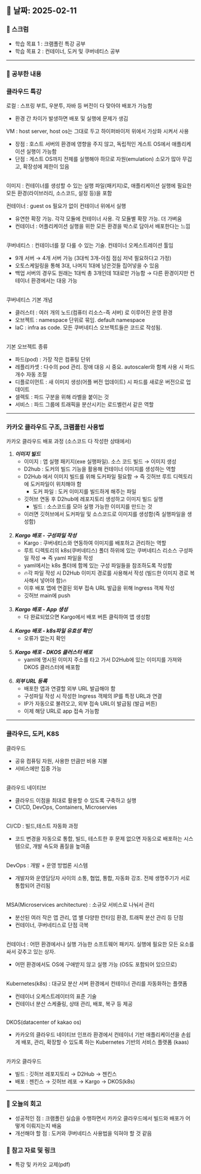 ## 📅 날짜: 2025-02-11

### 💬 스크럼
- 학습 목표 1 : 크램폴린 특강 공부
- 학습 목표 2 : 컨테이너, 도커 및 쿠버네티스 공부

---
### 📒 공부한 내용
### 클라우드 특강 

로컬 : 스프링 부트, 우분투, 자바 등 버전이 다 맞아야 배포가 가능함

- 환경 간 차이가 발생하면 배포 및 실행에 문제가 생김

VM : host server, host os는 그대로 두고 하이퍼바이저 위에서 가상화 시켜서 사용

- 장점 : 호스트 서버의 환경에 영향을 주지 않고, 독립적인 게스트 OS에서 애플리케이션 실행이 가능함
- 단점 : 게스트 OS까지 전체를 실행해야 하므로 자원(emulation) 소모가 많아 무겁고, 확장성에 제한이 있음<br><br>

이미지 : 컨테이너를 생성할 수 있는 실행 파일(패키지)로, 애플리케이션 실행에 필요한 모든 환경(라이브러리, 소스코드, 설정 등)을 포함

컨테이너 : guest os 필요가 없이 컨테이너 위에서 실행

- 유연한 확장 가능. 각각 모듈에 컨테이너 사용. 각 모듈별 확장 가능. 더 가벼움
- 컨테이너 : 어플리케이션 실행을 위한 모든 환경을 박스로 담아서 배포한다는 느낌<br><br>

쿠버네티스 : 컨테이너를 잘 다룰 수 있는 기술. 컨테이너 오케스트레이션 툴임

- 9개 서버 → 4개 서버 가능 (3대씩 3개-아침 점심 저녁 필요하다고 가정)
- 오토스케일링을 통해 3대, 나머지 1대에 남은것들 집어넣을 수 있음
- 백업 서버의 경우도 원래는 1대씩 총 3개인데 1대로만 가능함 → 다른 환경이지만 컨테이너 환경에서는 대응 가능<br><br>

쿠버네티스 기본 개념

- 클러스터 : 여러 개의 노드(컴퓨터 리소스-즉 서버) 로 이루어진 운영 환경
- 오브젝트 : namespace 단위로 묶임. default namespace
- IaC : infra as code. 모든 쿠버네티스 오브젝트들은 코드로 작성됨.<br><br>

기본 오브젝트 종류

- 파드(pod) : 가장 작은 컴퓨팅 단위
- 레플리카셋 : 다수의 pod 관리. 장애 대응 시 중요. autoscaler와 함께 사용 시 파드 개수 자동 조절
- 디플로이먼트 : 새 이미지 생성(어플 버전 업데이트) 시 파드를 새로운 버전으로 업데이트
- 셀렉토 : 파드 구분을 위해 라벨을 붙이는 것
- 서비스 : 파드 그룹에 트래픽을 분산시키는 로드벨런서 같은 역할
---
### 카카오 클라우드 구조, 크램폴린 사용법

카카오 클라우드 배포 과정 (소스코드 다 작성한 상태에서)

1. ***이미지 빌드***
    - 이미지 : 앱 실행 패키지(exe 실행파일). 소스 코드 빌드 → 이미지 생성
    - D2hub : 도커의 빌드 기능을 활용해 컨테이너 이미지를 생성하는 역할
    - D2Hub 에서 이미지 빌드를 위해 도커파일 필요함 → 즉 깃허브 루트 디렉토리에 도커파일이 위치해야 함
        - 도커 파일 : 도커 이미지를 빌드하게 해주는 파일
    - 깃허브 연동 후 D2hub에 레포지토리 생성하고 이미지 빌드 실행
        - 빌드 : 소스코드를 모아 실행 가능한 이미지를 만드는 것
    - 이러면 깃허브에서 도커파일 및 소스코드로 이미지를 생성함(즉 실행파일을 생성함)<br><br>
2. ***Kargo 배포 - 구성파일 작성***
    - Kargo : 쿠버네티스와 연동하여 이미지를 배포하고 관리하는 역할
    - 루트 디렉토리의 k8s(쿠버네티스) 폴더 하위에 있는 쿠버네티스 리소스 구성파일 작성 ⇒ 즉 yaml 파일을 작성
    - yaml에서는 k8s 폴더에 함께 있는 구성 파일들을 참조하도록 작성함
    - 🔥각 파일 작성 시 D2Hub 이미지 경로를 사용해서 작성 (빌드한 이미지 경로 복사해서 넣어야 함)🔥
    - 이후 배포 앱에 연결된 외부 접속 URL 발급을 위해  Ingress 객체 작성
    - 깃허브 main에 push<br><br>
3. ***Kargo 배포 - App 생성***
    - 다 완료되었으면 Kargo에서 배포 버튼 클릭하여 앱 생성함<br><br>
4. ***Kargo 배포 - k8s파일 유효성 확인***
    - 오류가 없는지 확인<br><br>
5. ***Kargo 배포 - DKOS 클러스터 배포***
    - yaml에 명시된 이미지 주소를 타고 가서 D2Hub에 있는 이미지를 가져와 DKOS 클러스터에 배포함<br><br>
6. ***외부 URL 등록***
    - 배포한 앱과 연결할 외부 URL 발급해야 함
    - 구성파일 작성 시 작성한 Ingress 객체의 IP를 특정 URL과 연결
    - IP가 자동으로 불려오고, 외부 접속 URL이 발급됨 (발급 버튼)
    - 이제 해당 URL로 app 접속 가능함
---    

### 클라우드, 도커, K8S

클라우드

- 공유 컴퓨팅 자원, 사용한 만큼만 비용 지불
- 서비스에만 집중 가능<br><br>

클라우드 네이티브

- 클라우드 이점을 최대로 활용할 수 있도록 구축하고 실행
- CI/CD, DevOps, Containers, Microservies<br><br>

CI/CD : 빌드,테스트 자동화 과정

- 코드 변경을 자동으로 통합, 빌드, 테스트한 후 문제 없으면 자동으로 배포하는 시스템으로, 개발 속도와 품질을 높여줌<br><br>

DevOps : 개발 + 운영 방법론 시스템

- 개발자와 운영담당자 사이의 소통, 협업, 통합, 자동화 강조. 전체 생명주기가 서로 통합되어 관리됨<br><br>

MSA(Microservices architecture) : 소규모 서비스로 나눠서 관리

- 분산된 여러 작은 앱 관리, 앱 별 다양한 런타임 환경, 트래픽 분산 관리 등 단점
- 컨테이너, 쿠버네티스로 단점 극복<br><br>

컨테이너 : 어떤 환경에서나 실행 가능한 소프트웨어 패키지. 실행에 필요한 모든 요소를 싸서 갖추고 있는 상자.

- 어떤 환경에서도 OS에 구애받지 않고 실행 가능 (OS도 포함되어 있으므로)<br><br>

Kubernetes(k8s) : 대규모 분산 서버 환경에서 컨테이너 관리를 자동화하는 플랫폼

- 컨테이너 오케스트레이터의 표준 기술
- 컨테이너 분산 스케쥴링, 상태 관리, 배포, 복구 등 제공<br><br>

DKOS(datacenter of kakao os)

- 카카오의 클라우드 네이티브 인프라 환경에서 컨테이너 기반 애플리케이션을 손쉽게 배포, 관리, 확장할 수 있도록 하는 Kubernetes 기반의 서비스 플랫폼 (kaas)<br><br>

카카오 클라우드

- 빌드 : 깃허브 레포지토리 → D2Hub → 젠킨스
- 배포 : 젠킨스 → 깃허브 레포 → Kargo → DKOS(k8s)
---

  
### 💭 오늘의 회고
- 성공적인 점 : 크램폴린 실습을 수행하면서 카카오 클라우드에서 빌드와 배포가 어떻게 이뤄지는지 배움
- 개선해야 할 점 : 도커와 쿠버네티스 사용법을 익혀야 할 것 같음
  
### 📁 참고 자료 및 링크
- 특강 및 카카오 교제(pdf)
